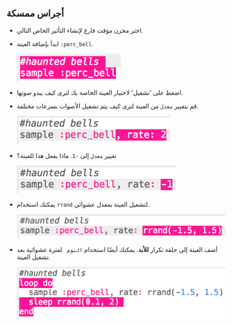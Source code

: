 ## أجراس ممسكة

+ اختر مخزن مؤقت فارغ لإنشاء التأثير الخاص التالي.

+ ابدأ بإضافة العينة `:perc_bell`.
    
    ![لقطة الشاشة](images/effects-bells-sample.png)

+ اضغط على 'تشغيل' لاختبار العينة الخاصة بك لترى كيف يبدو صوتها.

+ قم بتغيير `معدل` من العينة لترى كيف يتم تشغيل الأصوات بسرعات مختلفة.
    
    ![لقطة الشاشة](images/effects-bells-rate-high.png)

+ تغيير `معدل` إلى `-1`. ماذا يفعل هذا للعينة؟
    
    ![لقطة الشاشة](images/effects-bells-rate-negative.png)

+ يمكنك استخدام `rrand` لتشغيل العينة بمعدل عشوائي.
    
    ![لقطة الشاشة](images/effects-bells-rate-random.png)

+ أضف العينة إلى حلقة تكرار **للأبد**. يمكنك أيضًا استخدام `النوم ` لفترة عشوائية بعد تشغيل العينة.
    
    ![لقطة الشاشة](images/effects-bells-repeat-random.png)